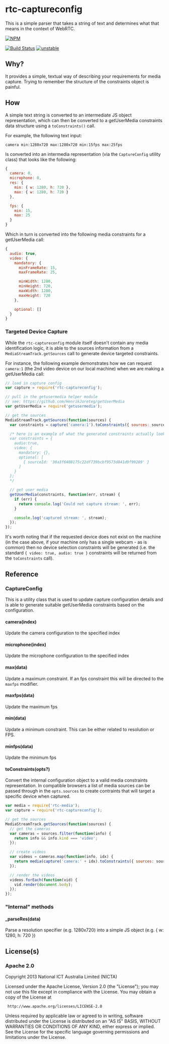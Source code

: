 # rtc-captureconfig

This is a simple parser that takes a string of text and determines what
that means in the context of WebRTC.


[![NPM](https://nodei.co/npm/rtc-captureconfig.png)](https://nodei.co/npm/rtc-captureconfig/)

[![Build Status](https://travis-ci.org/rtc-io/rtc-captureconfig.png?branch=master)](https://travis-ci.org/rtc-io/rtc-captureconfig)
[![unstable](http://hughsk.github.io/stability-badges/dist/unstable.svg)](http://github.com/hughsk/stability-badges)

## Why?

It provides a simple, textual way of describing your requirements for
media capture.  Trying to remember the structure of the constraints object
is painful.

## How

A simple text string is converted to an intermediate JS object
representation, which can then be converted to a getUserMedia constraints
data structure using a `toConstraints()` call.

For example, the following text input:

```
camera min:1280x720 max:1280x720 min:15fps max:25fps
```

Is converted into an intermedia representation (via the `CaptureConfig`
utility class) that looks like the following:

```js
{
  camera: 0,
  microphone: 0,
  res: {
    min: { w: 1280, h: 720 },
    max: { w: 1280, h: 720 }
  },

  fps: {
    min: 15,
    max: 25
  }
}
```

Which in turn is converted into the following media constraints for
a getUserMedia call:

```js
{
  audio: true,
  video: {
    mandatory: {
      minFrameRate: 15,
      maxFrameRate: 25,

      minWidth: 1280,
      minHeight: 720,
      maxWidth: 1280,
      maxHeight: 720
    },

    optional: []
  }
}
```

### Targeted Device Capture

While the `rtc-captureconfig` module itself doesn't contain any media
identification logic, it is able to the sources information from a
`MediaStreamTrack.getSources` call to generate device targeted constraints.

For instance, the following example demonstrates how we can request
`camera:1` (the 2nd video device on our local machine) when we are making
a getUserMedia call:

```js
// load in capture config
var capture = require('rtc-captureconfig');

// pull in the getusermedia helper module
// see: https://github.com/HenrikJoreteg/getUserMedia
var getUserMedia = require('getusermedia');

// get the sources
MediaStreamTrack.getSources(function(sources) {
  var constraints = capture('camera:1').toConstraints({ sources: sources });

  /* here is an example of what the generated constraints actually look like
  var constraints = {
    audio:true,
    video: {
      mandatory: {},
      optional: [
        { sourceId: '30a3f6408175c22df739bcbf9573d841d9f99289' }
      ]
    }
  };
  */

  // get user media
  getUserMedia(constraints, function(err, stream) {
    if (err) {
      return console.log('Could not capture stream: ', err);
    }

    console.log('captured stream: ', stream);
  });
});
```

It's worth noting that if the requested device does not exist on the
machine (in the case above, if your machine only has a single webcam - as
is common) then no device selection constraints will be generated (i.e.
the standard `{ video: true, audio: true }` constraints will be returned
from the `toConstraints` call).

## Reference

### CaptureConfig

This is a utility class that is used to update capture configuration
details and is able to generate suitable getUserMedia constraints based
on the configuration.

#### camera(index)

Update the camera configuration to the specified index

#### microphone(index)

Update the microphone configuration to the specified index

#### max(data)

Update a maximum constraint.  If an fps constraint this will be directed
to the `maxfps` modifier.

#### maxfps(data)

Update the maximum fps

#### min(data)

Update a minimum constraint.  This can be either related to resolution
or FPS.

#### minfps(data)

Update the minimum fps

#### toConstraints(opts?)

Convert the internal configuration object to a valid media constraints
representation.  In compatible browsers a list of media sources can
be passed through in the `opts.sources` to create contraints that will
target a specific device when captured.

```js
var media = require('rtc-media');
var capture = require('rtc-captureconfig');

// get the sources
MediaStreamTrack.getSources(function(sources) {
  // get the cameras
  var cameras = sources.filter(function(info) {
    return info && info.kind === 'video';
  });

  // create videos
  var videos = cameras.map(function(info, idx) {
    return media(capture('camera:' + idx).toConstraints({ sources: sources }));
  });

  // render the videos
  videos.forEach(function(vid) {
    vid.render(document.body);
  });
});
```

### "Internal" methods

#### _parseRes(data)

Parse a resolution specifier (e.g. 1280x720) into a simple JS object
(e.g. { w: 1280, h: 720 })

## License(s)

### Apache 2.0

Copyright 2013 National ICT Australia Limited (NICTA)

   Licensed under the Apache License, Version 2.0 (the "License");
   you may not use this file except in compliance with the License.
   You may obtain a copy of the License at

     http://www.apache.org/licenses/LICENSE-2.0

   Unless required by applicable law or agreed to in writing, software
   distributed under the License is distributed on an "AS IS" BASIS,
   WITHOUT WARRANTIES OR CONDITIONS OF ANY KIND, either express or implied.
   See the License for the specific language governing permissions and
   limitations under the License.
